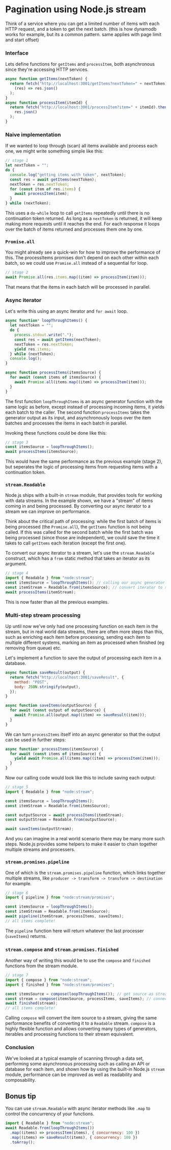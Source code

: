 # Pagination using Node.js stream

Think of a service where you can get a limited number of items with each HTTP request, and a token to get the next batch. (this is how dynamodb works for example, but its a common pattern. same applies with page limit and start offset)

### Interface

Lets define functions for `getItems` and `processItem`, both asynchronous since they're accessing HTTP services.

```js
async function getItems(nextToken) {
  return fetch("http://localhost:3001/getItems?nextToken=" + nextToken).then(
    (res) => res.json()
  );
}
async function processItem(itemId) {
  return fetch("http://localhost:3001/processItem?item=" + itemId).then((res) =>
    res.json()
  );
}
```

### Naive implementation

If we wanted to loop through (scan) all items available and process each one, we might write something simple like this:

```js
// stage 1
let nextToken = "";
do {
  console.log("getting items with token", nextToken);
  const res = await getItems(nextToken);
  nextToken = res.nextToken;
  for (const item of res.items) {
    await processItem(item);
  }
} while (nextToken);
```

This uses a `do-while` loop to call `getItems` repeatedly until there is no continuation token returned. As long as a `nextToken` is returned, it will keep making more requests until it reaches the end.
For each response it loops over the batch of items returned and processes them one by one.

### `Promise.all`

You might already see a quick-win for how to improve the performance of this. The processItems promises don't depend on each other within each batch, so we could use `Promise.all` instead of a sequential for loop.

```js
// stage 2
await Promise.all(res.items.map((item) => processItem(item)));
```

That means that the items in each batch will be processed in parallel.

### Async iterator

Let's write this using an async iterator and `for await` loop.

```js
async function* loopThroughItems() {
  let nextToken = "";
  do {
    process.stdout.write(".");
    const res = await getItems(nextToken);
    nextToken = res.nextToken;
    yield res.items;
  } while (nextToken);
  console.log();
}

async function processItems(itemsSource) {
  for await (const items of itemsSource) {
    await Promise.all(items.map((item) => processItem(item)));
  }
}
```

The first function `loopThroughItems` is an async generator function with the same logic as before, except instead of processing incoming items, it yields each batch to the caller.
The second function `processItems` takes the generator output as its input, and asynchronously loops over the item batches and processes the items in each batch in parallel.

Invoking these functions could be done like this:

```js
// stage 3
const itemsSource = loopThroughItems();
await processItems(itemsSource);
```

This would have the same performance as the previous example (stage 2), but seperates the logic of processing items from requesting items with a continuation token.

### `stream.Readable`

Node.js ships with a built-in `stream` module, that provides tools for working with data streams.
In the example shown, we have a "stream" of items coming in and being processed.
By converting our async iterator to a stream we can improve on performance.

Think about the critical path of processing: while the first batch of items is being processed (the `Promise.all`), the `getItems` function is not being called. If this was called for the second batch while the first batch was being processed (since those are independent), we could save the time it takes to call `getItems` each iteration (except the first one).

To convert our async iterator to a stream, let's use the `stream.Readable` construct, which has a `from` static method that takes an iterator as its argument.

```js
// stage 4
import { Readable } from "node:stream";
const itemsSource = loopThroughItems(); // calling our async generator
const itemStream = Readable.from(itemsSource); // convert iterator to stream
await processItems(itemStream);
```

This is now faster than all the previous examples.

### Multi-step stream processing

Up until now we've only had one processing function on each item in the stream, but in real world data streams, there are often more steps than this, such as enriching each item before processing, sending each item to multiple different systems, marking an item as processed when finished (eg removing from queue) etc.

Let's implement a function to save the output of processing each item in a database.

```js
async function saveResult(output) {
  return fetch("http://localhost:3001/saveResult", {
    method: "POST",
    body: JSON.stringify(output),
  });
}

async function saveItems(outputSource) {
  for await (const output of outputSource) {
    await Promise.all(output.map((item) => saveResult(item)));
  }
}
```

We can turn `processItems` itself into an async generator so that the output can be used in further steps:

```js
async function* processItems(itemsSource) {
  for await (const items of itemsSource) {
    yield await Promise.all(items.map((item) => processItem(item)));
  }
}
```

Now our calling code would look like this to include saving each output:

```js
// stage 5
import { Readable } from "node:stream";

const itemsSource = loopThroughItems();
const itemStream = Readable.from(itemsSource);

const outputSource = await processItems(itemStream);
const outputStream = Readable.from(outputSource);

await saveItems(outputStream);
```

And you can imagine in a real world scenario there may be many more such steps. Node.js provides some helpers to make it easier to chain together multiple streams and processers.

### `stream.promises.pipeline`

One of which is the `stream.promises.pipeline` function, which links together multiple streams, like `producer -> transform -> transform -> destination` for example.

```js
// stage 6
import { pipeline } from "node:stream/promises";

const itemsSource = loopThroughItems();
const itemStream = Readable.from(itemsSource);
await pipeline(itemStream, processItems, saveItems);
// all items complete!
```

The `pipeline` function here will return whatever the last processer (`saveItems`) returns.

### `stream.compose` and `stream.promises.finished`

Another way of writing this would be to use the `compose` and `finished` functions from the stream module.

```js
// stage 7
import { compose } from "node:stream";
import { finished } from "node:stream/promises";

const itemsSource = compose(loopThroughItems()); // get source as stream
const stream = compose(itemsSource, processItems, saveItems); // connect streams together
await finished(stream);
// all items complete!
```

Calling `compose` will convert the item source to a stream, giving the same performance benefits of converting it to a `Readable` stream.
`compose` is a highly flexible function and allows converting many types of generators, iterables and processing functions to their stream equivalent.

### Conclusion

We've looked at a typical example of scanning through a data set, performing some asynchronous processing such as calling an API or database for each item, and shown how by using the built-in Node.js `stream` module, performance can be improved as well as readability and composability.

## Bonus tip

You can use `stream.Readable` with async iterator methods like `.map` to control the concurrency of your functions.

```js
import { Readable } from "node:stream";
await Readable.from(loopThroughItems())
  .map((items) => processItem(items), { concurrency: 100 })
  .map((items) => saveResult(items), { concurrency: 100 })
  .toArray();
```
